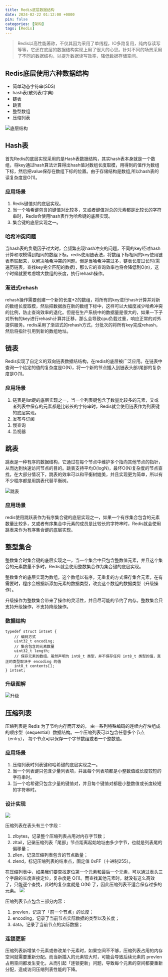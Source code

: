 ```yaml
---
title: Redis底层数据结构
date: 2024-02-22 01:12:00 +0800
pin: false 
categories: [架构]
tags: [Redis]
---
```


> Redis以高性能著称，不仅其因为采用了单线程，IO多路复用，纯内存读写等等，它还在底层的数据结构实现上用了很大的心思。针对不同的场景采用了不同的数据结构，以提升数据读写效率，降低数据存储空间。

## Redis底层使用六种数据结构

- 简单动态字符串(SDS)
- hash表(散列表/字典)
- 链表
- 跳表
- 整型数组
- 压缩列表

![底层结构](https://s3.bmp.ovh/imgs/2024/02/26/29f22f9a8e25e683.png)

## Hash表

首先Redis的底层实现采用的是Hash表数据结构，其实hash表本身就是一个数组，将key通过hash算法计算得出hash值对数组长度取模，用得到的值作为数组下标，然后把value保存在数组下标的位置。由于存储结构是数组,所以hash表的读复杂度是O(1)。

### 应用场景

1. Redis键值对的底层实现。
2. 当一个哈希键包含的键值对比较多，又或者键值对总的元素都是比较长的字符串时，Redis会使用hash表作为哈希键的底层实现。
3. 集合键的底层实现之一。

### 哈希冲突问题

当hash表的负载因子过大时，会频繁出现hash冲突的问题，不同的key经过hash计算和取模得到相同的数组下标。redis使用链表法，将数组下标相同的key使用链表串联起来，以解决哈希冲突的问题。但是当哈希冲突过多，链表长度过长时(需遍历链表，查找key完全匹配的数据)，那么它的查询效率也将会降低到O(n)，这个时候就要考虑增大数组的长度，执行rehash操作。

### 渐进式rehash

rehash操作需要创建一个新的长度*2的数组，将所有的key进行hash计算并对新的数组长度取模，然后把数据放在新的数组下标中，这样可以大幅度减少哈希冲突的比例，防止查询效率的退化。但是在生产系统中的数据量是很大的，如果一下子对所有的key进行rehash计算并迁移，那么会导致cpu负载过重，响应正常的对外提供服务。redis采用了渐进式的rehash方式，分批次的将所有key完成rehash，然后将指针引用到新的数组地址。

## 链表

Redis实现了自定义的双向链表数据结结构，在redis的底层被广泛应用。在链表中查询一个给定的值的复杂度是O(N)，将一个新的节点插入到链表头部/尾部的复杂度是O(1)。

### 应用场景

1. 链表是list键的底层实现之一，当一个列表键包含了数量比较多的元素，又或者列表中保存的元素都是比较长的字符串时，Redis就会使用链表作为列表键的底层实现。
2. 发布与订阅
3. 慢查询
4. 监视器

## 跳表

跳表是一种有序的数据结构，它通过在每个节点中维护多个指向其他节点的指针，从而达到快速访问节点的目的。跳表支持平均O(logN)，最坏O(N)复杂度的节点查找，在大部分情况下，跳表的效率可以和平衡树媲美，并且实现更为简单，所以有不少程序都是用跳表代替平衡树。

![跳表](https://s3.bmp.ovh/imgs/2024/02/26/454e4b9ef2583d63.png)

### 应用场景

redis使用跳跃表作为有序集合键的底层实现之一，如果一个有序集合包含的元素数量比较多，又或者有序集合中元素的成员是比较长的字符串时，Redis就会使用跳表来作为有序集合键的底层实现。

## 整型集合

整数集合时集合键的底层实现之一，当一个集合中只包含整数值元素，并且这个集合的元素数量不多时，Redis就会使用整数集合作为集合键的底层实现。

整数集合的底层实现为数组，这个数组以有序，无重复的方式保存集合元素，在有需要时，程序会根据新添加元素的数据类型，改变这个数组的数据类型（升级操作）。

升级操作为整数集合带来了操作的灵活性，并且尽可能的节约了内存。整数集合只支持升级操作，不支持降级操作。

### 数据结构

```
typedef struct intset {
    // 编码方式
    uint32_t encoding;
    // 集合包含的元素数量
    uint32_t length;
    // 保存元素的数组，虽然声明为 int8_t 类型，并不保存任何 int8_t 类型的值，真正的类型取决于 encoding 的值　　
    int8_t contents[]; 
} intset;
```

### 升级图解

![升级](https://s3.bmp.ovh/imgs/2024/02/26/4a475df64e44c8e8.png)

## 压缩列表

压缩列表是 Redis 为了节约内存而开发的， 由一系列特殊编码的连续内存块组成的顺序型（sequential）数据结构。一个压缩列表可以包含任意多个节点（entry）， 每个节点可以保存一个字节数组或者一个整数值。

### 应用场景　

1. 压缩列表时列表键和哈希键的底层实现之一。
2. 当一个列表键只包含少量列表项，并且每个列表项都是小整数值或长度较短的字符串时。
3. 当一个哈希键只包含少量的键值对，并且每个键值对都是小整数值或长度较短的字符串时。

### 设计实现

![](https://s3.bmp.ovh/imgs/2024/02/26/cce13b584ad73c9e.png)
 
压缩列表在表头有三个字段：
1. zlbytes，记录整个压缩列表占用对内存字节数；
2. zltail，记录压缩列表「尾部」节点距离起始地址由多少字节，也就是列表尾的偏移量；
3. zllen，记录压缩列表包含的节点数量；
4. zlend，标记压缩列表的结束点，固定值 0xFF（十进制255）。

在压缩列表中，如果我们要查找定位第一个元素和最后一个元素，可以通过表头三个字段的长度直接定位，复杂度是 O(1)。而查找其他元素时，就没有这么高效了，只能逐个查找，此时的复杂度就是 O(N) 了，因此压缩列表不适合保存过多的元素。
![](https://s3.bmp.ovh/imgs/2024/02/26/f8d6403eb0377266.png)
 
压缩列表节点包含三部分内容：
1. prevlen，记录了「前一个节点」的长度；
2. encoding，记录了当前节点实际数据的类型以及长度；
3. data，记录了当前节点的实际数据；

### 连锁更新

压缩列表新增某个元素或修改某个元素时，如果空间不不够，压缩列表占用的内存空间就需要重新分配。而当新插入的元素较大时，可能会导致后续元素的 prevlen 占用空间都发生变化，从而引起「连锁更新」问题，导致每个元素的空间都要重新分配，造成访问压缩列表性能的下降。